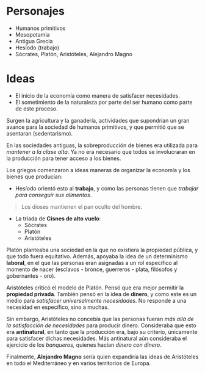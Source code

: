 # Personajes

- Humanos primitivos
- Mesopotamia
- Antigua Grecia
- Hesíodo (trabajo)
- Sócrates, Platón, Aristóteles, Alejandro Magno

# Ideas

- El inicio de la economía como manera de satisfacer necesidades.
- El sometimiento de la naturaleza por parte del ser humano como parte de este proceso.

Surgen la agricultura y la ganadería, actividades que supondrían un gran avance para la sociedad de humanos primitivos, y que permitió que se asentaran (sedentarismo).

En las sociedades antiguas, la sobreproducción de bienes era utilizada para *mantener a la clase alta*.
Ya no era necesario que todos se involucraran en la producción para tener acceso a los bienes.

Los griegos comenzaron a ideas maneras de organizar la economía y los bienes que producían:

- Hesíodo orientó esto al **trabajo**, y como las personas tienen que *trabajar para conseguir sus alimentos*.
> Los dioses mantienen el pan oculto del hombre.

- La tríada de **Cisnes de alto vuelo**:
	- Sócrates
	- Platón
	- Aristóteles

Platón planteaba una sociedad en la que no existiera la propiedad pública, y que todo fuera equitativo. 
Además, apoyaba la idea de un determinismo **laboral**, en el que las personas eran asignadas a un rol específico al momento de nacer (esclavos - bronce, guerreros - plata, filósofos y gobernantes - oro).

Aristóteles criticó el modelo de Platón. Pensó que era mejor permitir la **propiedad privada**. 
También pensó en la idea de **dinero**, y como este es un medio para *satisfacer universalmente necesidades*.
No responde a una necesidad en específico, sino a muchas.

Sin embargo, Aristóteles no concebía que las personas fueran *más allá de la satisfacción de necesidades* para producir dinero.
Consideraba que esto era **antinatural**, en tanto que la producción era, bajo su criterio, únicamente para satisfacer dichas necesidades.
Más antinatural aún consideraba el ejercicio de los *banqueros,* quienes hacían *dinero con dinero*.

Finalmente, **Alejandro Magno** sería quien expandiría las ideas de Aristóteles en todo el Mediterráneo y en varios territorios de Europa.